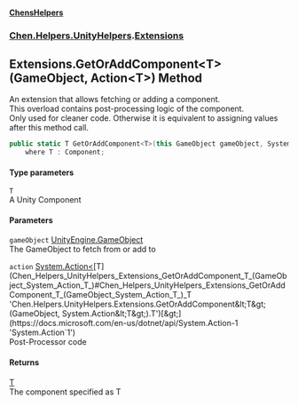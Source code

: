 #### [ChensHelpers](index 'index')
### [Chen.Helpers.UnityHelpers](Chen_Helpers_UnityHelpers 'Chen.Helpers.UnityHelpers').[Extensions](Chen_Helpers_UnityHelpers_Extensions 'Chen.Helpers.UnityHelpers.Extensions')
## Extensions.GetOrAddComponent&lt;T&gt;(GameObject, Action&lt;T&gt;) Method
An extension that allows fetching or adding a component.  
This overload contains post-processing logic of the component.  
Only used for cleaner code. Otherwise it is equivalent to assigning values after this method call.  
```csharp
public static T GetOrAddComponent<T>(this GameObject gameObject, System.Action<T> action)
    where T : Component;
```
#### Type parameters
<a name='Chen_Helpers_UnityHelpers_Extensions_GetOrAddComponent_T_(GameObject_System_Action_T_)_T'></a>
`T`  
A Unity Component
  
#### Parameters
<a name='Chen_Helpers_UnityHelpers_Extensions_GetOrAddComponent_T_(GameObject_System_Action_T_)_gameObject'></a>
`gameObject` [UnityEngine.GameObject](https://docs.microsoft.com/en-us/dotnet/api/UnityEngine.GameObject 'UnityEngine.GameObject')  
The GameObject to fetch from or add to
  
<a name='Chen_Helpers_UnityHelpers_Extensions_GetOrAddComponent_T_(GameObject_System_Action_T_)_action'></a>
`action` [System.Action&lt;](https://docs.microsoft.com/en-us/dotnet/api/System.Action-1 'System.Action`1')[T](Chen_Helpers_UnityHelpers_Extensions_GetOrAddComponent_T_(GameObject_System_Action_T_)#Chen_Helpers_UnityHelpers_Extensions_GetOrAddComponent_T_(GameObject_System_Action_T_)_T 'Chen.Helpers.UnityHelpers.Extensions.GetOrAddComponent&lt;T&gt;(GameObject, System.Action&lt;T&gt;).T')[&gt;](https://docs.microsoft.com/en-us/dotnet/api/System.Action-1 'System.Action`1')  
Post-Processor code
  
#### Returns
[T](Chen_Helpers_UnityHelpers_Extensions_GetOrAddComponent_T_(GameObject_System_Action_T_)#Chen_Helpers_UnityHelpers_Extensions_GetOrAddComponent_T_(GameObject_System_Action_T_)_T 'Chen.Helpers.UnityHelpers.Extensions.GetOrAddComponent&lt;T&gt;(GameObject, System.Action&lt;T&gt;).T')  
The component specified as T
